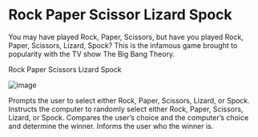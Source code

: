 # Rock Paper Scissor Lizard Spock

You may have played Rock, Paper, Scissors, but have you played Rock, Paper, Scissors, Lizard, Spock? This is the infamous game brought to popularity with the TV show The Big Bang Theory.

Rock Paper Scissors Lizard Spock

![image](https://content.codecademy.com/courses/learn-cpp/conditionals-and-logic/RPSLS.gif)

Prompts the user to select either Rock, Paper, Scissors, Lizard, or Spock.
Instructs the computer to randomly select either Rock, Paper, Scissors, Lizard, or Spock.
Compares the user’s choice and the computer’s choice and determine the winner.
Informs the user who the winner is.
